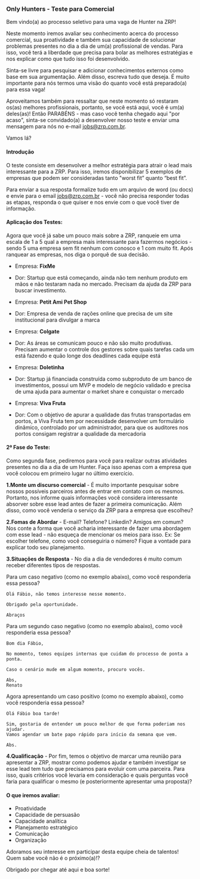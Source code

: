 ### Only Hunters - Teste para Comercial

Bem vindo(a) ao processo seletivo para uma vaga de Hunter na ZRP! 

Neste momento iremos avaliar seu conhecimento acerca do processo comercial, sua proatividade e também sua capacidade de solucionar problemas presentes no dia a dia de um(a) profissional de vendas. Para isso, você terá a liberdade que precisa para bolar as melhores estratégias e nos explicar como que tudo isso foi desenvolvido. 

Sinta-se livre para pesquisar e adicionar conhecimentos externos como base em sua argumentação. Além disso, escreva tudo que deseja. É muito importante para nós termos uma visão do quanto você está preparado(a) para essa vaga!

Aproveitamos também para ressaltar que neste momento só restaram os(as) melhores profissionais, portanto, se você está aqui, você é um(a) deles(as)! Então PARABÉNS - mas caso você tenha chegado aqui "por acaso", sinta-se convidado(a) a desenvolver nosso teste e enviar uma mensagem para nós no e-mail jobs@zrp.com.br.

Vamos lá? 

#### Introdução

O teste consiste em desenvolver a melhor estratégia para atrair o lead mais interessante para a ZRP. Para isso, iremos disponibilizar 5 exemplos de empresas que podem ser consideradas tanto "worst fit” quanto “best fit”. 

Para enviar a sua resposta formalize tudo em um arquivo de word (ou docs) e envie para o email jobs@zrp.com.br - você não precisa responder todas as etapas, responda o que quiser e nos envie com o que você tiver de informação.

#### Aplicação dos Testes:

Agora que você já sabe um pouco mais sobre a ZRP, ranqueie em uma escala de 1 a 5 qual a empresa mais interessante para fazermos negócios - sendo 5 uma empresa sem fit nenhum com conosco e 1 com muito fit. Após ranquear as empresas, nos diga o porquê de sua decisão. 

- Empresa: **FixMe**
- Dor: Startup que está começando, ainda não tem nenhum produto em mãos e não testaram nada no mercado. Precisam da ajuda da ZRP para buscar investimento.

- Empresa: **Petit Ami Pet Shop**
- Dor: Empresa de venda de rações online que precisa de um site institucional para divulgar a marca

- Empresa: **Colgate**
- Dor: As áreas se comunicam pouco e não são muito produtivas. Precisam aumentar o controle dos gestores sobre quais tarefas cada um está fazendo e quão longe dos deadlines cada equipe está

- Empresa: **Doletinha**
- Dor: Startup já financiada construída como subproduto de um banco de investimentos, possui um MVP e modelo de negócio validado e precisa de uma ajuda para aumentar o market share e conquistar o mercado

- Empresa: **Viva Fruta**
- Dor: Com o objetivo de apurar a qualidade das frutas transportadas em portos, a Viva Fruta tem por necessidade desenvolver um formulário dinâmico, controlado por um administrador, para que os auditores nos portos consigam registrar a qualidade da mercadoria

#### 2ª Fase do Teste: 

Como segunda fase, pediremos para você para realizar outras atividades presentes no dia a dia de um Hunter. Faça isso apenas com a empresa que você colocou em primeiro lugar no último exercício. 

**1.Monte um discurso comercial** - É muito importante pesquisar sobre nossos possíveis parceiros antes de entrar em contato com os mesmos. Portanto, nos informe quais informações você considera interessante absorver sobre esse lead antes de fazer a primeira comunicação. Além disso, como você venderia o serviço da ZRP para a empresa que escolheu? 

**2.Fomas de Abordar** - E-mail? Telefone? Linkedin? Amigos em comum? Nos conte a forma que você acharia interessante de fazer uma abordagem com esse lead - não esqueça de mencionar os meios para isso. 
Ex: Se escolher telefone, como você conseguiria o número? Fique a vontade para explicar todo seu planejamento. 

**3.Situações de Resposta** - No dia a dia de vendedores é muito comum receber diferentes tipos de respostas.

Para um caso negativo (como no exemplo abaixo), como você responderia essa pessoa?

```
Olá Fábio, não temos interesse nesse momento.

Obrigado pela oportunidade.

Abraços
```

Para um segundo caso negativo (como no exemplo abaixo), como você responderia essa pessoa?

```
Bom dia Fábio,

No momento, temos equipes internas que cuidam do processo de ponta a ponta.

Caso o cenário mude em algum momento, procuro vocês.

Abs,
Renato
```

Agora apresentando um caso positivo (como no exemplo abaixo), como você responderia essa pessoa? 

```
Olá Fábio boa tarde!

Sim, gostaria de entender um pouco melhor de que forma poderiam nos ajudar.
Vamos agendar um bate papo rápido para início da semana que vem.

Abs.
```

**4.Qualificação** - Por fim, temos o objetivo de marcar uma reunião para apresentar a ZRP, mostrar como podemos ajudar e também investigar se esse lead tem tudo que precisamos para evoluir com uma parceira. Para isso, quais critérios você levaria em consideração e quais perguntas você faria para qualificar o mesmo (e posteriormente apresentar uma proposta)? 

#### O que iremos avaliar:
- Proatividade
- Capacidade de persuasão
- Capacidade analítica
- Planejamento estratégico
- Comunicação
- Organização

Adoramos seu interesse em participar desta equipe cheia de talentos! Quem sabe você não é o próximo(a)!?

Obrigado por chegar até aqui e boa sorte!
